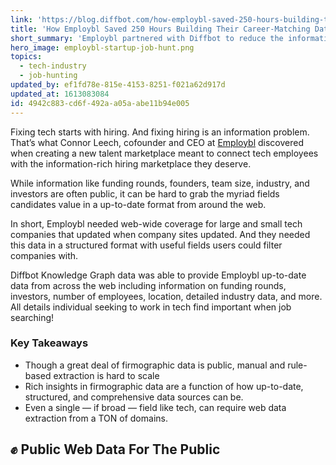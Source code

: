 ```yaml
---
link: 'https://blog.diffbot.com/how-employbl-saved-250-hours-building-their-career-matching-database/'
title: 'How Employbl Saved 250 Hours Building Their Career-Matching Database'
short_summary: 'Employbl partnered with Diffbot to reduce the information asymmetry problem between talent and employers'
hero_image: employbl-startup-job-hunt.png
topics:
  - tech-industry
  - job-hunting
updated_by: ef1fd78e-815e-4153-8251-f021a62d917d
updated_at: 1613083084
id: 4942c883-cd6f-492a-a05a-abe11b94e005
---
```

Fixing tech starts with hiring. And fixing hiring is an information problem. That’s what Connor Leech, cofounder and CEO at [Employbl](https://www.employbl.com/) discovered when creating a new talent marketplace meant to connect tech employees with the information-rich hiring marketplace they deserve.

While information like funding rounds, founders, team size, industry, and investors are often public, it can be hard to grab the myriad fields candidates value in a up-to-date format from around the web.

In short, Employbl needed web-wide coverage for large and small tech companies that updated when company sites updated. And they needed this data in a structured format with useful fields users could filter companies with.

Diffbot Knowledge Graph data was able to provide Employbl up-to-date data from across the web including information on funding rounds, investors, number of employees, location, detailed industry data, and more. All details individual seeking to work in tech find important when job searching!

### Key Takeaways
- Though a great deal of firmographic data is public, manual and rule-based extraction is hard to scale
- Rich insights in firmographic data are a function of how up-to-date, structured, and comprehensive data sources can be.
- Even a single — if broad — field like tech, can require web data extraction from a TON of domains.

## ✊ Public Web Data For The Public